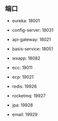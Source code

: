 ## 端口

- eureka: 18001
- config-server: 18031
- api-gateway: 18021

- basis-service: 18051
- wxapp: 18082

- ecc: 19011
- ecp: 19021

- redis: 19926
- rocketmq: 19927
- jpa: 19928
- email: 19929







